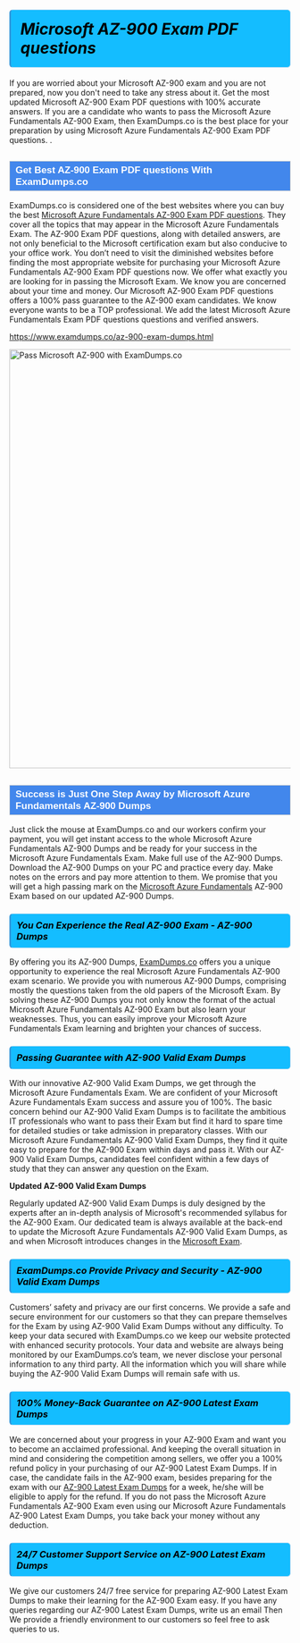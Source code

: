<h1>                <strong><span style="display: block; color: #000000; background: #14BDFF; border: 0.5px solid #AED6F1; border-left: 3px solid #3498DB; padding: .6em; border-radius: 6px;">                     <em>Microsoft AZ-900 <span class="exam_variation">Exam PDF questions</span> </em>                </span></strong>            </h1>                        <p>If you are worried about your Microsoft AZ-900 exam and you are not prepared, now you don't need to take any stress about it.             Get the most updated Microsoft AZ-900 <span class="exam_variation">Exam PDF questions</span> with 100% accurate answers. If you are a candidate who wants to pass the             Microsoft Azure Fundamentals AZ-900 Exam, then ExamDumps.co is the best place for your preparation by using Microsoft Azure Fundamentals AZ-900 <span class="exam_variation">Exam PDF questions</span>. .</p>                        <h2 style="background: #4287ec; border: 1px solid #cccccc; padding: 5px 10px;">                <span style="color: #ffffff;">                    <span style="font-size: 11pt;">                        <span style="line-height: normal;">                            <span style="font-family: Calibri,sans-serif;">                                <strong>                                    <span style="font-size: 13.0pt;">Get Best AZ-900 <span class="exam_variation">Exam PDF questions</span> With ExamDumps.co</span>                                </strong>                            </span>                        </span>                    </span>                </span>            </h2>                        <p>ExamDumps.co is considered one of the best websites where you can buy the best <a href="https://www.examdumps.co/microsoft-azure-fundamentals-exam-dumps.html">Microsoft Azure Fundamentals AZ-900 <span class="exam_variation">Exam PDF questions</span></a>.             They cover all the topics that may appear in the Microsoft Azure Fundamentals Exam. The AZ-900 <span class="exam_variation">Exam PDF questions</span>,             along with detailed answers, are not only beneficial to the Microsoft certification exam but also conducive to your office work.             You don’t need to visit the diminished websites before finding the most appropriate website for purchasing your             Microsoft Azure Fundamentals AZ-900 <span class="exam_variation">Exam PDF questions</span> now. We offer what exactly you are looking for in passing the Microsoft Exam.             We know you are concerned about your time and money. Our Microsoft AZ-900 <span class="exam_variation">Exam PDF questions</span> offers a 100% pass guarantee to the             AZ-900 exam candidates. We know everyone wants to be a TOP professional. We add the latest Microsoft Azure Fundamentals <span class="exam_variation">Exam PDF questions</span> questions and verified answers.</p>                        <p><a href="https://www.examdumps.co/az-900-exam-dumps.html">https://www.examdumps.co/az-900-exam-dumps.html</a></p>                        <p><a href="https://www.examdumps.co/"><img src="https://www.examdumps.co//images/banners/big-sale-20-percent-discount-offer-examdumps.jpg" class="postImage" alt="Pass Microsoft AZ-900 with ExamDumps.co" width="750"></a></p>                            <h2 style="background: #4287ec; border: 1px solid #cccccc; padding: 5px 10px;">                <span style="color: #ffffff;">                    <span style="font-size: 11pt;">                        <span style="line-height: normal;">                            <span style="font-family: Calibri,sans-serif;">                                <strong>                                    <span style="font-size: 13.0pt;">Success is Just One Step Away by Microsoft Azure Fundamentals AZ-900 <span class="exam_variation2">Dumps</span></span>                                </strong>                            </span>                        </span>                    </span>                </span>            </h2>                        <p>Just click the mouse at ExamDumps.co and our workers confirm your payment, you will get instant access to the whole Microsoft Azure Fundamentals AZ-900 <span class="exam_variation2">Dumps</span>             and be ready for your success in the Microsoft Azure Fundamentals Exam. Make full use of the AZ-900 <span class="exam_variation2">Dumps</span>. Download the AZ-900 <span class="exam_variation2">Dumps</span> on your             PC and practice every day. Make notes on the errors and pay more attention to them. We promise that you will get a high passing mark on the             <a href="https://www.examdumps.co/az-900-exam-dumps.html">Microsoft Azure Fundamentals</a> AZ-900 Exam based on our updated AZ-900 <span class="exam_variation2">Dumps</span>.</p>                        <h3>                <strong>                    <span style="display: block; color: #000000; background: #14BDFF; border: 0.5px solid #AED6F1; border-left: 3px solid #3498DB; padding: .6em; border-radius: 6px;">                        <em>You Can Experience the Real AZ-900 Exam - AZ-900 <span class="exam_variation2">Dumps</span></em>                    </span>                </strong>            </h3>                        <p>By offering you its AZ-900 <span class="exam_variation2">Dumps</span>, <a href="https://www.examdumps.co/">ExamDumps.co</a> offers you a unique opportunity to experience the real             Microsoft Azure Fundamentals AZ-900 exam scenario. We provide you with numerous AZ-900 <span class="exam_variation2">Dumps</span>, comprising mostly             the questions taken from the old papers of the Microsoft Exam. By solving these AZ-900 <span class="exam_variation2">Dumps</span> you not only know the format of the actual             Microsoft Azure Fundamentals AZ-900 Exam but also learn your weaknesses. Thus, you can easily improve your             Microsoft Azure Fundamentals Exam learning and brighten your chances of success.</p>                        <h3>                <strong>                    <span style="display: block; color: #000000; background: #14BDFF; border: 0.5px solid #AED6F1; border-left: 3px solid #3498DB; padding: .6em; border-radius: 6px;">                        <em>Passing Guarantee with AZ-900 <span class="exam_variation3">Valid Exam Dumps</span></em>                    </span>                </strong>            </h3>                        <p>With our innovative AZ-900 <span class="exam_variation3">Valid Exam Dumps</span>, we get through the Microsoft Azure Fundamentals Exam. We are confident of your Microsoft Azure Fundamentals Exam             success and assure you of 100%. The basic concern behind our AZ-900 <span class="exam_variation3">Valid Exam Dumps</span> is to facilitate the ambitious IT professionals who want to pass their             Exam but find it hard to spare time for detailed studies or take admission in preparatory classes. With our Microsoft Azure Fundamentals AZ-900 <span class="exam_variation3">Valid Exam Dumps</span>, they             find it quite easy to prepare for the AZ-900 Exam within days and pass it. With our AZ-900 <span class="exam_variation3">Valid Exam Dumps</span>, candidates feel confident within a few days of             study that they can answer any question on the Exam.</p>                        <p><strong>Updated AZ-900 <span class="exam_variation3">Valid Exam Dumps</span></strong></p>                        <p>Regularly updated AZ-900 <span class="exam_variation3">Valid Exam Dumps</span> is duly designed by the experts after an in-depth analysis of Microsoft's recommended syllabus for the AZ-900 Exam.             Our dedicated team is always available at the back-end to update the Microsoft Azure Fundamentals AZ-900 <span class="exam_variation3">Valid Exam Dumps</span>,             as and when Microsoft introduces changes in the <a href="https://www.examdumps.co/microsoft-exam-dumps.html">Microsoft Exam</a>.</p>                        <h3>                <strong>                    <span style="display: block; color: #000000; background: #14BDFF; border: 0.5px solid #AED6F1; border-left: 3px solid #3498DB; padding: .6em; border-radius: 6px;">                        <em>ExamDumps.co Provide Privacy and Security - AZ-900 <span class="exam_variation3">Valid Exam Dumps</span></em>                    </span>                </strong>            </h3>                        <p>Customers’ safety and privacy are our first concerns. We provide a safe and secure environment for our customers so that they can prepare themselves for the Exam by using             AZ-900 <span class="exam_variation3">Valid Exam Dumps</span> without any difficulty. To keep your data secured with ExamDumps.co we keep our website protected with enhanced security protocols. Your data and website             are always being monitored by our ExamDumps.co’s team, we never disclose your personal information to any third party. All the information which you will share while buying             the AZ-900 <span class="exam_variation3">Valid Exam Dumps</span> will remain safe with us.</p>                        <h3>                <strong>                    <span style="display: block; color: #000000; background: #14BDFF; border: 0.5px solid #AED6F1; border-left: 3px solid #3498DB; padding: .6em; border-radius: 6px;">                        <em>100% Money-Back Guarantee on AZ-900 <span class="exam_variation4">Latest Exam Dumps</span></em>                    </span>                </strong>            </h3>                        <p>We are concerned about your progress in your AZ-900 Exam and want you to become an acclaimed professional. And keeping the overall situation in mind and             considering the competition among sellers, we offer you a 100% refund policy in your purchasing of our AZ-900 <span class="exam_variation4">Latest Exam Dumps</span>. If in case, the candidate fails in the             AZ-900 exam, besides preparing for the exam with our <a href="https://www.examdumps.co/az-900-exam-dumps.html">AZ-900 <span class="exam_variation4">Latest Exam Dumps</span></a> for a week, he/she will be eligible to apply for the refund. If you do not pass the             Microsoft Azure Fundamentals AZ-900 Exam even using our Microsoft Azure Fundamentals AZ-900 <span class="exam_variation4">Latest Exam Dumps</span>, you             take back your money without any deduction.</p>                        <h3>                <strong>                    <span style="display: block; color: #000000; background: #14BDFF; border: 0.5px solid #AED6F1; border-left: 3px solid #3498DB; padding: .6em; border-radius: 6px;">                        <em>24/7 Customer Support Service on AZ-900 <span class="exam_variation4">Latest Exam Dumps</span></em>                    </span>                </strong>            </h3>                        <p>We give our customers 24/7 free service for preparing AZ-900 <span class="exam_variation4">Latest Exam Dumps</span> to make their learning for the AZ-900 Exam easy. If you have any queries regarding our             AZ-900 <span class="exam_variation4">Latest Exam Dumps</span>, write us an email Then We provide a friendly environment to our customers so feel free to ask queries to us.</p>                    
